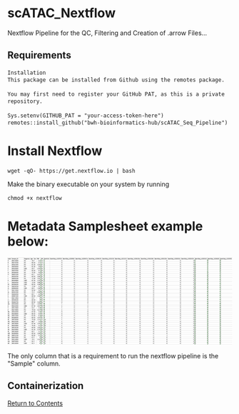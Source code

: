 # scATAC_Nextflow

Nextflow Pipeline for the QC, Filtering and Creation of .arrow Files...

## Requirements

```
Installation
This package can be installed from Github using the remotes package.

You may first need to register your GitHub PAT, as this is a private repository.

Sys.setenv(GITHUB_PAT = "your-access-token-here")
remotes::install_github("bwh-bioinformatics-hub/scATAC_Seq_Pipeline")
```
# Install Nextflow
```
wget -qO- https://get.nextflow.io | bash
```
Make the binary executable on your system by running
```
chmod +x nextflow
```


# Metadata Samplesheet example below:
<img src="https://github.com/bwh-bioinformatics-hub/scATAC_Nextflow/blob/main/example_samplesheet.png" width=125% height=90%>

The only column that is a requirement to run the nextflow pipeline is the "Sample" column. 

## Containerization


[Return to Contents](#contents)


